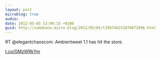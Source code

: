 ```yaml
---
layout: post
microblog: true
audio: 
date: 2012-05-05 13:09:33 +0100
guid: http://samdeane.micro.blog/2012/05/05/t198746251070672896.html
---
```

RT @elegantchaoscom: Ambientweet 1.1 has hit the store.

[t.co/GMzWRkYm](http://t.co/GMzWRkYm)
